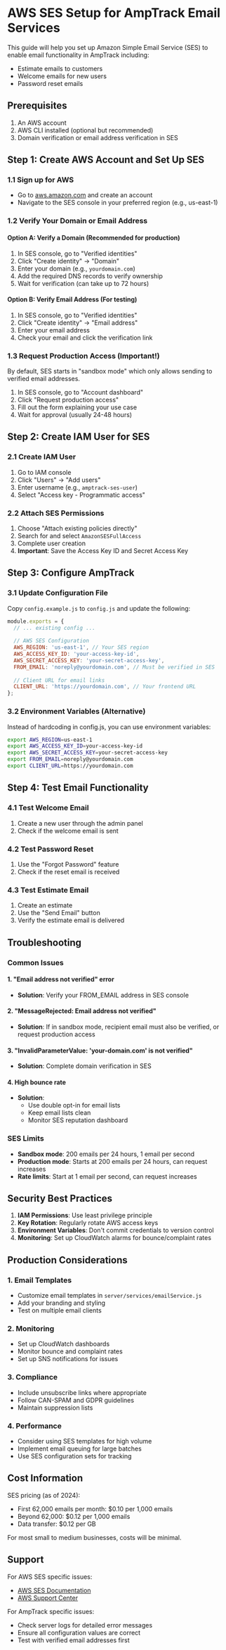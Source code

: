 # AWS SES Setup for AmpTrack Email Services

This guide will help you set up Amazon Simple Email Service (SES) to enable email functionality in AmpTrack including:
- Estimate emails to customers
- Welcome emails for new users  
- Password reset emails

## Prerequisites

1. An AWS account
2. AWS CLI installed (optional but recommended)
3. Domain verification or email address verification in SES

## Step 1: Create AWS Account and Set Up SES

### 1.1 Sign up for AWS
- Go to [aws.amazon.com](https://aws.amazon.com) and create an account
- Navigate to the SES console in your preferred region (e.g., us-east-1)

### 1.2 Verify Your Domain or Email Address

#### Option A: Verify a Domain (Recommended for production)
1. In SES console, go to "Verified identities"
2. Click "Create identity" → "Domain"
3. Enter your domain (e.g., `yourdomain.com`)
4. Add the required DNS records to verify ownership
5. Wait for verification (can take up to 72 hours)

#### Option B: Verify Email Address (For testing)
1. In SES console, go to "Verified identities"
2. Click "Create identity" → "Email address"
3. Enter your email address
4. Check your email and click the verification link

### 1.3 Request Production Access (Important!)
By default, SES starts in "sandbox mode" which only allows sending to verified email addresses.

1. In SES console, go to "Account dashboard"
2. Click "Request production access"
3. Fill out the form explaining your use case
4. Wait for approval (usually 24-48 hours)

## Step 2: Create IAM User for SES

### 2.1 Create IAM User
1. Go to IAM console
2. Click "Users" → "Add users"
3. Enter username (e.g., `amptrack-ses-user`)
4. Select "Access key - Programmatic access"

### 2.2 Attach SES Permissions
1. Choose "Attach existing policies directly"
2. Search for and select `AmazonSESFullAccess`
3. Complete user creation
4. **Important**: Save the Access Key ID and Secret Access Key

## Step 3: Configure AmpTrack

### 3.1 Update Configuration File
Copy `config.example.js` to `config.js` and update the following:

```javascript
module.exports = {
  // ... existing config ...
  
  // AWS SES Configuration
  AWS_REGION: 'us-east-1', // Your SES region
  AWS_ACCESS_KEY_ID: 'your-access-key-id',
  AWS_SECRET_ACCESS_KEY: 'your-secret-access-key',
  FROM_EMAIL: 'noreply@yourdomain.com', // Must be verified in SES
  
  // Client URL for email links
  CLIENT_URL: 'https://yourdomain.com', // Your frontend URL
};
```

### 3.2 Environment Variables (Alternative)
Instead of hardcoding in config.js, you can use environment variables:

```bash
export AWS_REGION=us-east-1
export AWS_ACCESS_KEY_ID=your-access-key-id
export AWS_SECRET_ACCESS_KEY=your-secret-access-key
export FROM_EMAIL=noreply@yourdomain.com
export CLIENT_URL=https://yourdomain.com
```

## Step 4: Test Email Functionality

### 4.1 Test Welcome Email
1. Create a new user through the admin panel
2. Check if the welcome email is sent

### 4.2 Test Password Reset
1. Use the "Forgot Password" feature
2. Check if the reset email is received

### 4.3 Test Estimate Email
1. Create an estimate
2. Use the "Send Email" button
3. Verify the estimate email is delivered

## Troubleshooting

### Common Issues

#### 1. "Email address not verified" error
- **Solution**: Verify your FROM_EMAIL address in SES console

#### 2. "MessageRejected: Email address not verified" 
- **Solution**: If in sandbox mode, recipient email must also be verified, or request production access

#### 3. "InvalidParameterValue: 'your-domain.com' is not verified"
- **Solution**: Complete domain verification in SES

#### 4. High bounce rate
- **Solution**: 
  - Use double opt-in for email lists
  - Keep email lists clean
  - Monitor SES reputation dashboard

### SES Limits
- **Sandbox mode**: 200 emails per 24 hours, 1 email per second
- **Production mode**: Starts at 200 emails per 24 hours, can request increases
- **Rate limits**: Start at 1 email per second, can request increases

## Security Best Practices

1. **IAM Permissions**: Use least privilege principle
2. **Key Rotation**: Regularly rotate AWS access keys
3. **Environment Variables**: Don't commit credentials to version control
4. **Monitoring**: Set up CloudWatch alarms for bounce/complaint rates

## Production Considerations

### 1. Email Templates
- Customize email templates in `server/services/emailService.js`
- Add your branding and styling
- Test on multiple email clients

### 2. Monitoring
- Set up CloudWatch dashboards
- Monitor bounce and complaint rates
- Set up SNS notifications for issues

### 3. Compliance
- Include unsubscribe links where appropriate
- Follow CAN-SPAM and GDPR guidelines
- Maintain suppression lists

### 4. Performance
- Consider using SES templates for high volume
- Implement email queuing for large batches
- Use SES configuration sets for tracking

## Cost Information

SES pricing (as of 2024):
- First 62,000 emails per month: $0.10 per 1,000 emails
- Beyond 62,000: $0.12 per 1,000 emails
- Data transfer: $0.12 per GB

For most small to medium businesses, costs will be minimal.

## Support

For AWS SES specific issues:
- [AWS SES Documentation](https://docs.aws.amazon.com/ses/)
- [AWS Support Center](https://console.aws.amazon.com/support/)

For AmpTrack specific issues:
- Check server logs for detailed error messages
- Ensure all configuration values are correct
- Test with verified email addresses first 